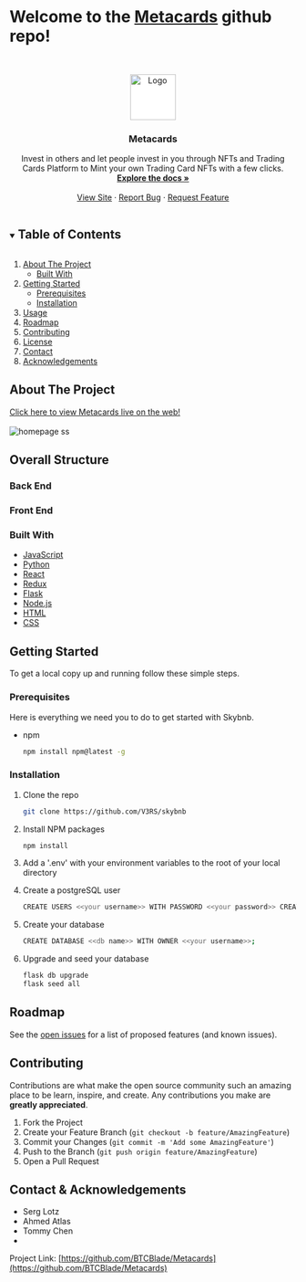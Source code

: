# **Welcome to the [Metacards](https://github.com/BTCBlade/Metacards) github repo!**

<br />
<p align="center">
  <a href="https://github.com/V3RS/skybnb">
    <img src="https://skybnb.s3.amazonaws.com/logo.png" alt="Logo" width="80" height="80" style="background-color:white">
  </a>

  <h3 align="center">Metacards</h3>

  <p align="center">
    Invest in others and let people invest in you through NFTs and Trading Cards
    Platform to Mint your own Trading Card NFTs with a few clicks. 
    <br />
    <a href="https://github.com/BTCBlade/Metacards/wiki"><strong>Explore the docs »</strong></a>
    <br />
    <br />
    <a href="https://github.com/BTCBlade/Metacards">View Site</a>
    ·
    <a href="https://github.com/BTCBlade/Metacards/issues">Report Bug</a>
    ·
    <a href="https://github.com/BTCBlade/Metacards/issues">Request Feature</a>
  </p>
</p>

<!-- TABLE OF CONTENTS -->
<details open="open">
  <summary><h2 style="display: inline-block">Table of Contents</h2></summary>
  <ol>
    <li>
      <a href="#about-the-project">About The Project</a>
      <ul>
        <li><a href="#built-with">Built With</a></li>
      </ul>
    </li>
    <li>
      <a href="#getting-started">Getting Started</a>
      <ul>
        <li><a href="#prerequisites">Prerequisites</a></li>
        <li><a href="#installation">Installation</a></li>
      </ul>
    </li>
    <li><a href="#usage">Usage</a></li>
    <li><a href="#roadmap">Roadmap</a></li>
    <li><a href="#contributing">Contributing</a></li>
    <li><a href="#license">License</a></li>
    <li><a href="#contact">Contact</a></li>
    <li><a href="#acknowledgements">Acknowledgements</a></li>
  </ol>
</details>

<!-- ABOUT THE PROJECT -->

## About The Project

[Click here to view Metacards live on the web!](https://skybnb-app.herokuapp.com/)
<br>
</br>
<img src="" alt="homepage ss" />

## Overall Structure

### Back End



### Front End



### Built With

- [JavaScript](https://www.javascript.com/)
- [Python](https://www.python.org/)
- [React](https://reactjs.org/)
- [Redux](https://redux.js.org/)
- [Flask](https://flask-doc.readthedocs.io/en/latest/)
- [Node.js](https://nodejs.org/en/)
- [HTML](https://html.com/)
- [CSS](http://www.css3.info/)

<!-- GETTING STARTED -->

## Getting Started

To get a local copy up and running follow these simple steps.

### Prerequisites

Here is everything we need you to do to get started with Skybnb.

- npm
  ```sh
  npm install npm@latest -g
  ```

### Installation

1. Clone the repo
   ```sh
   git clone https://github.com/V3RS/skybnb
   ```
2. Install NPM packages
   ```sh
   npm install
   ```
3. Add a '.env' with your environment variables to the root of your local directory

4. Create a postgreSQL user
   ```sh
   CREATE USERS <<your username>> WITH PASSWORD <<your password>> CREATEDB;
   ```
5. Create your database
   ```sh
   CREATE DATABASE <<db name>> WITH OWNER <<your username>>;
   ```
6. Upgrade and seed your database
   ```sh
   flask db upgrade
   flask seed all
   ```

<!-- USAGE EXAMPLES -->

<!-- ## Usage

### An easy-to-use login with a pre-configured Demo User.

![demo-login gif](imgs/demo-login.gif)

### Search for Music Videos by title, artist, or genre.

![search gif](imgs/search.gif)

### Leave a rating and a comment on a Music Video.

![rating gif](imgs/reviews.gif) -->

<!-- ### Add a Music Video to your list
![My List](site-images/my-list.gif) -->
<!-- ## Obstacles -->

<!-- ROADMAP -->

## Roadmap

See the [open issues](https://github.com/V3RS/skybnb/issues) for a list of proposed features (and known issues).

<!-- CONTRIBUTING -->

## Contributing

Contributions are what make the open source community such an amazing place to be learn, inspire, and create. Any contributions you make are **greatly appreciated**.

1. Fork the Project
2. Create your Feature Branch (`git checkout -b feature/AmazingFeature`)
3. Commit your Changes (`git commit -m 'Add some AmazingFeature'`)
4. Push to the Branch (`git push origin feature/AmazingFeature`)
5. Open a Pull Request

<!-- CONTACT -->

## Contact & Acknowledgements

- Serg Lotz
- Ahmed Atlas
- Tommy Chen
- 

Project Link: [https://github.com/BTCBlade/Metacards](https://github.com/BTCBlade/Metacards)

